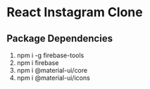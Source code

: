 # React Instagram Clone

## Package Dependencies

1. npm i -g firebase-tools
2. npm i firebase
3. npm i @material-ui/core
4. npm i @material-ui/icons
